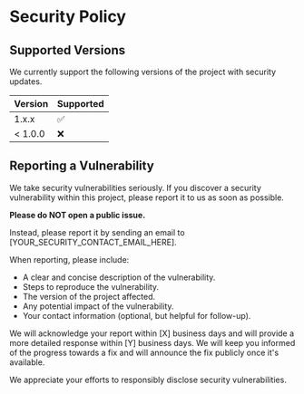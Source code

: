 # Security Policy

## Supported Versions

We currently support the following versions of the project with security updates.

| Version | Supported          |
| ------- | ------------------ |
| 1.x.x   | :white_check_mark: |
| < 1.0.0 | :x:                |

## Reporting a Vulnerability

We take security vulnerabilities seriously. If you discover a security vulnerability within this project, please report it to us as soon as possible.

**Please do NOT open a public issue.**

Instead, please report it by sending an email to [YOUR_SECURITY_CONTACT_EMAIL_HERE].

When reporting, please include:

- A clear and concise description of the vulnerability.
- Steps to reproduce the vulnerability.
- The version of the project affected.
- Any potential impact of the vulnerability.
- Your contact information (optional, but helpful for follow-up).

We will acknowledge your report within [X] business days and will provide a more detailed response within [Y] business days. We will keep you informed of the progress towards a fix and will announce the fix publicly once it's available.

We appreciate your efforts to responsibly disclose security vulnerabilities.
